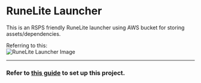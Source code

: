 # RuneLite Launcher
This is an RSPS friendly RuneLite launcher using AWS bucket for storing assets/dependencies.

Referring to this: \
![RuneLite Launcher Image](https://media.discordapp.net/attachments/924685858156724234/986374108319199232/runelite_launcher.jpg)

---

### Refer to [this guide](/SETUP.md) to set up this project.

 
